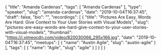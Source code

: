 {
  "title": "Amanda Cardenas",
  "tags": [
    "Amanda Cardenas"
  ],
  "type": "speaker",
  "slug": "amanda-cardenas",
  "date": "2019-10-04T16:37:45",
  "draft": false,
  "bio": "",
  "recordings": [
    {
      "title": "Pictures Are Easy, Words Are Hard: Give Context to Your User Stories with Visual Models",
      "slug": "pictures-are-easy-words-are-hard-give-context-to-your-user-stories-with-visual-models",
      "thumbnail": "https://i.vimeocdn.com/video/820030066_295x166.jpg",
      "date": "2019-10-04T16:37:45",
      "meetups": [
        {
          "name": "Austin Agile",
          "slug": "austin-agile"
        }
      ],
      "tags": [
        {
          "name": "Agile",
          "slug": "agile"
        }
      ]
    }
  ]
}